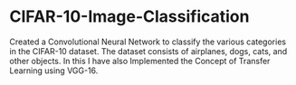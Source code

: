 # CIFAR-10-Image-Classification
Created  a Convolutional Neural Network to classify the  various categories in the CIFAR-10 dataset. 
The dataset consists of airplanes, dogs, cats, and other objects.
In this I have also Implemented the Concept of Transfer Learning using VGG-16.
